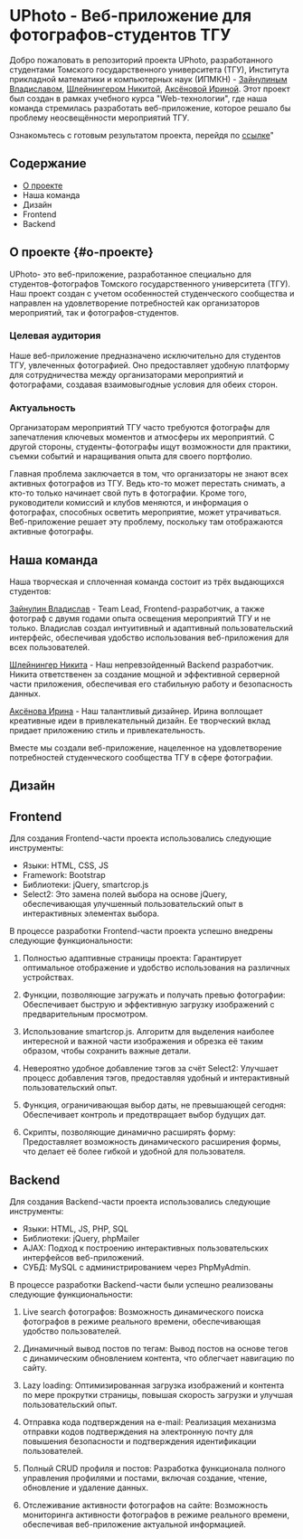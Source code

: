 # UPhoto - Веб-приложение для фотографов-студентов ТГУ

Добро пожаловать в репозиторий проекта UPhoto, разработанного студентами Томского государственного университета (ТГУ), Института прикладной математики и компьютерных наук (ИПМКН) - [Зайнулиным Владиславом](https://github.com/kitten-owner), [Шлейнингером Никитой](https://github.com/Libernik), [Аксёновой Ириной](https://github.com/kitten-owner). Этот проект был создан в рамках учебного курса "Web-технологии", где наша команда стремилась разработать веб-приложение, которое решало бы проблему неосвещённости мероприятий ТГУ.

Ознакомьтесь с готовым результатом проекта, перейдя по [ссылке](http://j9617073.beget.tech/index.php)"
## Содержание
- [О проекте](#о-проекте)
- Наша команда
- Дизайн
- Frontend
- Backend
## О проекте {#о-проекте}
UPhoto- это веб-приложение, разработанное специально для студентов-фотографов Томского государственного университета (ТГУ). Наш проект создан с учетом особенностей студенческого сообщества и направлен на удовлетворение потребностей как организаторов мероприятий, так и фотографов-студентов.

### Целевая аудитория
Наше веб-приложение предназначено исключительно для студентов ТГУ, увлеченных фотографией. Оно предоставляет удобную платформу для сотрудничества между организаторами мероприятий и фотографами, создавая взаимовыгодные условия для обеих сторон.

### Актуальность
Организаторам мероприятий ТГУ часто требуются фотографы для запечатления ключевых моментов и атмосферы их мероприятий. С другой стороны, студенты-фотографы ищут возможности для практики, съемки событий и наращивания опыта для своего портфолио.

Главная проблема заключается в том, что организаторы не знают всех активных фотографов из ТГУ. Ведь кто-то может перестать снимать, а кто-то только начинает свой путь в фотографии. Кроме того, руководители комиссий и клубов меняются, и информация о фотографах, способных осветить мероприятие, может утрачиваться. Веб-приложение решает эту проблему, поскольку там отображаются активные фотографы.

## Наша команда
Наша творческая и сплоченная команда состоит из трёх выдающихся студентов:

[Зайнулин Владислав](https://github.com/kitten-owner) - Team Lead, Frontend-разработчик, а также фотограф с двумя годами опыта освещения мероприятий ТГУ и не только. Владислав создал интуитивный и адаптивный пользовательский интерфейс, обеспечивая удобство использования веб-приложения для всех пользователей.

[Шлейнингер Никита](https://github.com/Libernik) - Наш непревзойденный Backend разработчик. Никита ответственен за создание мощной и эффективной серверной части приложения, обеспечивая его стабильную работу и безопасность данных.

[Аксёнова Ирина](https://github.com/kitten-owner) - Наш талантливый дизайнер. Ирина воплощает креативные идеи в привлекательный дизайн. Ее творческий вклад придает приложению стиль и привлекательность.

Вместе мы создали веб-приложение, нацеленное на удовлетворение потребностей студенческого сообщества ТГУ в сфере фотографии.


## Дизайн
## Frontend
Для создания Frontend-части проекта использовались следующие инструменты:
- Языки: HTML, CSS, JS
- Framework: Bootstrap
- Библиотеки: jQuery, smartcrop.js
- Select2: Это замена полей выбора на основе jQuery, обеспечивающая улучшенный пользовательский опыт в интерактивных элементах выбора.

В процессе разработки Frontend-части проекта успешно внедрены следующие функциональности:

1) Полностью адаптивные страницы проекта: Гарантирует оптимальное отображение и удобство использования на различных устройствах.

2) Функции, позволяющие загружать и получать превью фотографии: Обеспечивает быструю и эффективную загрузку изображений с предварительным просмотром.

3) Использование smartcrop.js. Алгоритм для выделения наиболее интересной и важной части изображения и обрезка её таким образом, чтобы сохранить важные детали.

4) Невероятно удобное добавление тэгов за счёт Select2: Улучшает процесс добавления тэгов, предоставляя удобный и интерактивный пользовательский опыт.

5) Функция, ограничивающая выбор даты, не превышающей сегодня: Обеспечивает контроль и предотвращает выбор будущих дат.

6) Скрипты, позволяющие динамично расширять форму: Предоставляет возможность динамического расширения формы, что делает её более гибкой и удобной для пользователя.

## Backend
Для создания Backend-части проекта использовались следующие инструменты:
- Языки: HTML, JS, PHP, SQL
- Библиотеки: jQuery, phpMailer
- AJAX: Подход к построению интерактивных пользовательских интерфейсов веб-приложений.
- СУБД: MySQL с администрированием через PhpMyAdmin.

В процессе разработки Backend-части были успешно реализованы следующие функциональности:

1) Live search фотографов: Возможность динамического поиска фотографов в режиме реального времени, обеспечивающая удобство пользователей.

2) Динамичный вывод постов по тегам: Вывод постов на основе тегов с динамическим обновлением контента, что облегчает навигацию по сайту.

3) Lazy loading: Оптимизированная загрузка изображений и контента по мере прокрутки страницы, повышая скорость загрузки и улучшая пользовательский опыт.

4) Отправка кода подтверждения на e-mail: Реализация механизма отправки кодов подтверждения на электронную почту для повышения безопасности и подтверждения идентификации пользователей.

5) Полный CRUD профиля и постов: Разработка функционала полного управления профилями и постами, включая создание, чтение, обновление и удаление данных.

6) Отслеживание активности фотографов на сайте: Возможность мониторинга активности фотографов в режиме реального времени, обеспечивая веб-приложение актуальной информацией.
